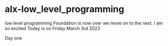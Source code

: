 # alx-low_level_programming
low level programming
Foundation is now over we move on to the next. I am so excited 
Today is on Friday March 3rd 2023

Day one 
